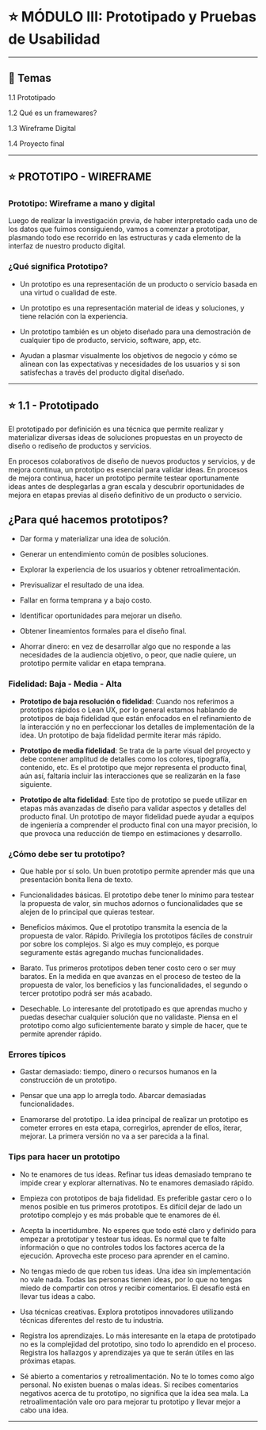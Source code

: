 # :star: MÓDULO III: Prototipado y Pruebas de Usabilidad

---

## :book: Temas

1.1 Prototipado

1.2 Qué es un framewares?

1.3 Wireframe Digital

1.4 Proyecto final

---

## :star: PROTOTIPO - WIREFRAME

### Prototipo: Wireframe a mano y digital

Luego de realizar la investigación previa, de haber interpretado cada uno de los datos que fuimos consiguiendo, vamos a comenzar a prototipar, plasmando todo ese recorrido en las estructuras y cada elemento de la interfaz de nuestro producto digital.


### ¿Qué significa Prototipo?

- Un prototipo es una representación de un producto o servicio basada en una virtud o cualidad de este.

- Un prototipo es una representación material de ideas y soluciones, y tiene relación con la experiencia.

- Un prototipo también es un objeto diseñado para una demostración de cualquier tipo de producto, servicio, software, app, etc.

- Ayudan a plasmar visualmente los objetivos de negocio y cómo se alinean con las expectativas y necesidades de los usuarios y si son satisfechas a través del producto digital diseñado.

---

## :star: 1.1 - Prototipado

El prototipado por definición es una técnica que permite realizar y materializar diversas ideas de soluciones propuestas en un proyecto de diseño o rediseño de productos y servicios.

En procesos colaborativos de diseño de nuevos productos y servicios, y de mejora continua, un prototipo es esencial para validar ideas. En procesos de mejora continua, hacer un prototipo permite testear oportunamente ideas antes de desplegarlas a gran escala y descubrir oportunidades de mejora en etapas previas al diseño definitivo de un producto o servicio.


## ¿Para qué hacemos prototipos?

- Dar forma y materializar una idea de solución.


- Generar un entendimiento común de posibles soluciones.


- Explorar la experiencia de los usuarios y obtener retroalimentación.


- Previsualizar el resultado de una idea.


- Fallar en forma temprana y a bajo costo.


- Identificar oportunidades para mejorar un diseño.


- Obtener lineamientos formales para el diseño final.


- Ahorrar dinero: en vez de desarrollar algo que no responde a las necesidades de la audiencia objetivo, o peor, que nadie quiere, un prototipo permite validar en etapa temprana.



### Fidelidad: Baja - Media - Alta

- **Prototipo de baja resolución o fidelidad**: Cuando nos referimos a prototipos rápidos o Lean UX, por lo general estamos hablando de prototipos de baja fidelidad que están enfocados en el refinamiento de la interacción y no en perfeccionar los detalles de implementación de la idea. Un prototipo de baja fidelidad permite iterar más rápido.

- **Prototipo de media fidelidad**: Se trata de la parte visual del proyecto y debe contener amplitud de detalles como los colores, tipografía, contenido, etc. Es el prototipo que mejor representa el producto final, aún así, faltaría incluir las interacciones que se realizarán en la fase siguiente.

- **Prototipo de alta fidelidad**: Este tipo de prototipo se puede utilizar en etapas más avanzadas de diseño para validar aspectos y detalles del producto final. Un prototipo de mayor fidelidad puede ayudar a equipos de ingeniería a comprender el producto final con una mayor precisión, lo que provoca una reducción de tiempo en estimaciones y desarrollo.



### ¿Cómo debe ser tu prototipo?


- Que hable por sí solo. Un buen prototipo permite aprender más que una presentación bonita llena de texto.

- Funcionalidades básicas. El prototipo debe tener lo mínimo para testear la propuesta de valor, sin muchos adornos o funcionalidades que se alejen de lo principal que quieras testear.

- Beneficios máximos. Que el prototipo transmita la esencia de la propuesta de valor. Rápido. Privilegia los prototipos fáciles de construir por sobre los complejos. Si algo es muy complejo, es porque seguramente estás agregando muchas funcionalidades.

- Barato. Tus primeros prototipos deben tener costo cero o ser muy baratos. En la medida en que avanzas en el proceso de testeo de la propuesta de valor, los beneficios y las funcionalidades, el segundo o tercer prototipo podrá ser más acabado.

- Desechable. Lo interesante del prototipado es que aprendas mucho y puedas desechar cualquier solución que no validaste. Piensa en el prototipo como algo suficientemente barato y simple de hacer, que te permite aprender rápido.



### Errores típicos

- Gastar demasiado: tiempo, dinero o recursos humanos en la construcción de un prototipo.

- Pensar que una app lo arregla todo. Abarcar demasiadas funcionalidades.

- Enamorarse del prototipo. La idea principal de realizar un prototipo es cometer errores en esta etapa, corregirlos, aprender de ellos, iterar, mejorar. La primera versión no va a ser parecida a la final.



### Tips para hacer un prototipo

- No te enamores de tus ideas. Refinar tus ideas demasiado temprano te impide crear y explorar alternativas. No te enamores demasiado rápido.

- Empieza con prototipos de baja fidelidad. Es preferible gastar cero o lo menos posible en tus primeros prototipos. Es difícil dejar de lado un prototipo complejo y es más probable que te enamores de él.

- Acepta la incertidumbre. No esperes que todo esté claro y definido para empezar a prototipar y testear tus ideas. Es normal que te falte información o que no controles todos los factores acerca de la ejecución. Aprovecha este proceso para aprender en el camino.

- No tengas miedo de que roben tus ideas. Una idea sin implementación no vale nada. Todas las personas tienen ideas, por lo que no tengas miedo de compartir con otros y recibir comentarios. El desafío está en llevar tus ideas a cabo.

- Usa técnicas creativas. Explora prototipos innovadores utilizando técnicas diferentes del resto de tu industria.

- Registra los aprendizajes. Lo más interesante en la etapa de prototipado no es la complejidad del prototipo, sino todo lo aprendido en el proceso. Registra los hallazgos y aprendizajes ya que te serán útiles en las próximas etapas.

- Sé abierto a comentarios y retroalimentación. No te lo tomes como algo personal. No existen buenas o malas ideas. Si recibes comentarios negativos acerca de tu prototipo, no significa que la idea sea mala. La retroalimentación vale oro para mejorar tu prototipo y llevar mejor a cabo una idea.




---
